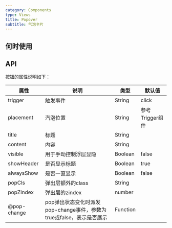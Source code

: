 ```yaml
---
category: Components
type: Views
title: Popover
subtitle: 气泡卡片
---
```



## 何时使用


## API


按钮的属性说明如下：

属性 | 说明 | 类型 | 默认值
-----|-----|-----|------
trigger | 触发事件 | String | click
placement | 汽泡位置 | String | 参考Trigger组件
title | 标题 | String |  |
content | 内容 | String |  |
visible | 用于手动控制浮层显隐 | Boolean | false
showHeader | 是否显示标题 | Boolean | true
alwaysShow | 是否一直显示 | Boolean | false
popCls | 弹出层额外的class | String | |
popZIndex | 弹出层的zindex | number | |
@pop-change | pop弹出状态变化时派发pop-change事件，参数为true或false，表示是否展示 | Function | |